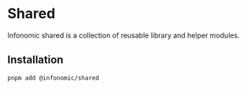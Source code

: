 # Shared

Infonomic shared is a collection of reusable library and helper modules.

## Installation

`pnpm add @infonomic/shared`